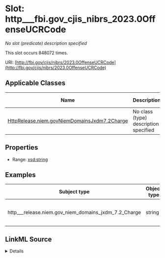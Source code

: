 

# Slot: http___fbi.gov_cjis_nibrs_2023.0OffenseUCRCode


_No slot (predicate) description specified_






This slot occurs 848072 times.


URI: [http://fbi.gov/cjis/nibrs/2023.0OffenseUCRCode](http://fbi.gov/cjis/nibrs/2023.0OffenseUCRCode)



<!-- no inheritance hierarchy -->





## Applicable Classes

| Name | Description | Modifies Slot |
| --- | --- | --- |
| [HttpRelease.niem.govNiemDomainsJxdm7.2Charge](../classes/HttpRelease.niem.govNiemDomainsJxdm7.2Charge.md) | No class (type) description specified |  yes  |







## Properties

* Range: [xsd:string](http://www.w3.org/2001/XMLSchema#string)






## Examples

| Subject type | Object type | Example subject | Example object | Occurrences |
| --- | --- | --- | --- | --- |
| http___release.niem.gov_niem_domains_jxdm_7.2_Charge | string | scales:Charge/ga-clayton-magistrate;;0:00-co-00012_c1 | ALL_OTHER_OFFENSES | 848072 |




## LinkML Source

<details>

```yaml
name: http___fbi.gov_cjis_nibrs_2023.0OffenseUCRCode
annotations:
  count:
    tag: count
    value: 848072
description: No slot (predicate) description specified
examples:
- object:
    example_object: ALL_OTHER_OFFENSES
    example_object_type: string
    example_predicate: http://fbi.gov/cjis/nibrs/2023.0OffenseUCRCode
    example_subject: scales:Charge/ga-clayton-magistrate;;0:00-co-00012_c1
    example_subject_type: http___release.niem.gov_niem_domains_jxdm_7.2_Charge
from_schema: scales-kg
rank: 1000
slot_uri: http://fbi.gov/cjis/nibrs/2023.0OffenseUCRCode
alias: http___fbi.gov_cjis_nibrs_2023.0OffenseUCRCode
domain_of:
- http___release.niem.gov_niem_domains_jxdm_7.2_Charge
range: string

```
</details>